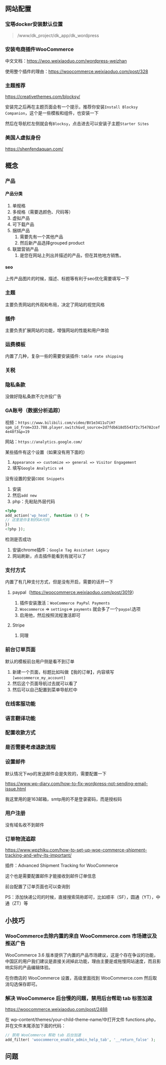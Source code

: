 ## 网站配置

### 宝塔docker安装默认位置

> /www/dk_project/dk_app/dk_wordpress

### 安装电商插件WooCommerce

中文文档：<https://woo.weixiaoduo.com/wordpress-weizhan>

使用整个插件的理由：<https://woocommerce.weixiaoduo.com/post/328>

### 主题推荐

<https://creativethemes.com/blocksy/>

安装完之后再在主题页面会有一个提示，推荐你安装`Install Blocksy Companion`，这个是一些模板和组件，也安装一下

然后在导航栏左侧就会有`Blocksy`，点击进去可以安装子主题`Starter Sites`

### 美国人虚拟身份

<https://shenfendaquan.com/>

## 概念

### 产品

#### 产品分类

1. 单规格
2. 多规格（需要选颜色、尺码等）
3. 虚拟产品
4. 可下载产品
5. 捆绑产品
   1. 需要先有一个其他产品
   2. 然后新产品选择grouped product
6. 联盟营销产品
   1. 是您在网站上列出并描述的产品，但在其他地方销售。

#### seo

上传产品图片的时候，描述、标题等有利于seo优化需要填写一下

### 主题

主要负责网站的外观和布局，决定了网站的视觉风格

### 插件

主要负责扩展网站的功能，增强网站的性能和用户体验

### 运费模板

内置了几种，复杂一些的需要安装插件: `table rate shipping`

### 关税

### 隐私条款

没做好隐私条款不允许投广告

### GA账号（数据分析追踪）

视频：`https://www.bilibili.com/video/BV1e3411u7iH?spm_id_from=333.788.player.switch&vd_source=2d7fdb618d5543f2c754782cef4e48f3&p=19`

网站：`https://analytics.google.com/`

某些插件有这个设置（如果没有用下面的）

1. `Appearance => customize => general => Visitor Engagement`
2. 填写`Google Analytics v4`

没有设置的安装`CODE Snippets`

1. 安装
2. 然后`add new`
3. php：先粘贴外层代码

```php
<?php
add_action('wp_head', function () { ?>
// 这里是你复制的GA代码
})
<?php });
```

检测是否成功

1. 安装chrome插件：`Google Tag Assistant Legacy`
2. 网站刷新，点击插件能看到有就可以了

### 支付方式

内置了有几种支付方式，但是没有开启，需要的话开一下

1. paypal（<https://woocommerce.weixiaoduo.com/post/3019>）

   1. 插件安装激活：`WooCommerce PayPal Payments`
   2. `Woocommerce` => `settings`=> `payments` 就会多了一个`paypal`选项
   3. 启用他，然后按照流程激活即可

2. Stripe

   1. 同理

### 前台订单页面

默认的模板前台用户侧是看不到订单

1. 新建一个页面，标题比如叫做【我的订单】，内容填写`[woocommerce_my_account]`
2. 然后这个页面导航过去就可以看了
3. 然后可以自己配置到菜单导航栏中

### 在线客服功能

### 语言翻译功能

### 配置收款方式

### 是否需要考虑退款流程

### 设置邮件

默认情况下wp的发送邮件会是失败的，需要配置一下

<https://www.wp-diary.com/how-to-fix-wordpress-not-sending-email-issue.html>

我这里用的是163邮箱，smtp用的不是登录密码，而是授权码

### 用户注册

没有域名收不到邮件

### 订单物流追踪

<https://www.wpzhiku.com/how-to-set-up-woe-commerce-shipment-tracking-and-why-its-important/>

插件：Advanced Shipment Tracking for WooCommerce

这个也是需要配置邮件才能接收到邮件订单信息

前台配置了订单页面也可以查询到

PS：添加快递公司的时候，直接搜索简称即可，比如顺丰（SF），圆通（YT），中通（ZT）等

## 小技巧

### WooCommerce去除内置的来自 WooCommerce.com 市场建议及推送广告

WooCommerce 3.6 版本提供了内置的产品市场建议，这是个存在争议的功能，中国区的用户我们建议是直接关闭掉此功能，理由主要是或拖慢网站速度，而且影响实际的产品编辑体验。

在你商店的 WooCommerce 设置，高级里面找到 WooCommerce.com 然后取消勾选保存即可。

### 解决 WooCommerce 后台慢的问题，禁用后台帮助 tab 标签加速

<https://woocommerce.weixiaoduo.com/post/2488>

在 wp-content/themes/your-child-theme-name/中打开文件 functions.php，并在文件末尾添加下面的代码：

```php
// 禁用 WooCommerce 帮助 tab 后台加速
add_filter( 'woocommerce_enable_admin_help_tab', '__return_false' );
```

## 问题